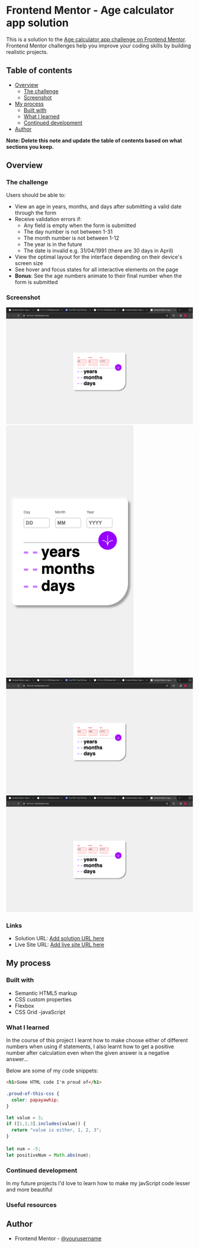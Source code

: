 # Frontend Mentor - Age calculator app solution

This is a solution to the [Age calculator app challenge on Frontend Mentor](https://www.frontendmentor.io/challenges/age-calculator-app-dF9DFFpj-Q). Frontend Mentor challenges help you improve your coding skills by building realistic projects. 

## Table of contents

- [Overview](#overview)
  - [The challenge](#the-challenge)
  - [Screenshot](#screenshot)
- [My process](#my-process)
  - [Built with](#built-with)
  - [What I learned](#what-i-learned)
  - [Continued development](#continued-development)
- [Author](#author)

**Note: Delete this note and update the table of contents based on what sections you keep.**

## Overview

### The challenge

Users should be able to:

- View an age in years, months, and days after submitting a valid date through the form
- Receive validation errors if:
  - Any field is empty when the form is submitted
  - The day number is not between 1-31
  - The month number is not between 1-12
  - The year is in the future
  - The date is invalid e.g. 31/04/1991 (there are 30 days in April)
- View the optimal layout for the interface depending on their device's screen size
- See hover and focus states for all interactive elements on the page
- **Bonus**: See the age numbers animate to their final number when the form is submitted

### Screenshot

![](./Screenshot%202023-12-20%20at%201.00.13%20AM.png)
![](./Screenshot%202023-12-20%20at%2012.58.47%20AM.png)
![](./Screenshot%202023-12-20%20at%2012.59.56%20AM.png)
![](Screenshot%202023-12-20%20at%2012.59.56%20AM.png)

### Links

- Solution URL: [Add solution URL here](https://your-solution-url.com)
- Live Site URL: [Add live site URL here](https://your-live-site-url.com)

## My process

### Built with

- Semantic HTML5 markup
- CSS custom properties
- Flexbox
- CSS Grid
-javaScript

### What I learned

In the course of this project I learnt how to make choose either of different numbers when using if statements, I also learnt how to get a positive number after calculation even when the given answer is a negative answer...

Below are some of my code snippets:

```html
<h1>Some HTML code I'm proud of</h1>
```
```css
.proud-of-this-css {
  color: papayawhip;
}
```
```js
let value = 3;
if ([1,2,3].includes(value)) {
  return "value is either, 1, 2, 3";
}

let num = -5;
let positiveNum = Math.abs(num);
```

### Continued development

In my future projects I'd love to learn how to make my javScript code lesser and more beautiful

### Useful resources

## Author

- Frontend Mentor - [@yourusername](https://www.frontendmentor.io/profile/@kenvickie)
